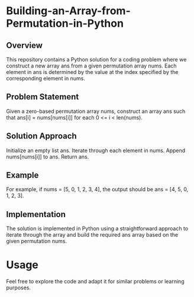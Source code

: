 # Building-an-Array-from-Permutation-in-Python
## Overview
This repository contains a Python solution for a coding problem where we construct a new array ans from a given permutation array nums. Each element in ans is determined by the value at the index specified by the corresponding element in nums.

## Problem Statement
Given a zero-based permutation array nums, construct an array ans such that ans[i] = nums[nums[i]] for each 0 <= i < len(nums).

## Solution Approach
Initialize an empty list ans.
Iterate through each element in nums.
Append nums[nums[i]] to ans.
Return ans.
## Example
For example, if nums = [5, 0, 1, 2, 3, 4], the output should be ans = [4, 5, 0, 1, 2, 3].

## Implementation
The solution is implemented in Python using a straightforward approach to iterate through the array and build the required ans array based on the given permutation nums.

# Usage
Feel free to explore the code and adapt it for similar problems or learning purposes. 


